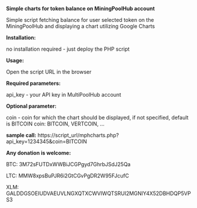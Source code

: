 **Simple charts for token balance on MiningPoolHub account**

Simple script fetching balance for user selected token on the MiningPoolHub and displaying a chart utilizing Google Charts


**Installation:**

no installation required - just deploy the PHP script


**Usage:**

Open the script URL in the browser


**Required parameters:**

api_key - your API key in MultiPoolHub account

**Optional parameter:**

coin - coin for which the chart should be displayed, if not specified, default is BITCOIN
coin: BITCOIN, VERTCOIN, ...


**sample call:**
https://script_url/mphcharts.php?api_key=1234345&coin=BITCOIN


**Any donation is welcome:**

BTC: 3M72sFUTDxWWBiJCGPgyd7GhrbJSdJ25Qa

LTC: MMW8xpsBuPJR6i2GtCGvPgDR2W95FJcufC

XLM: GALDDGSOEIUDVAEUVLNGXQTXCWVIWQTSRUI2MGNIY4X52DBHDQP5VPS3
